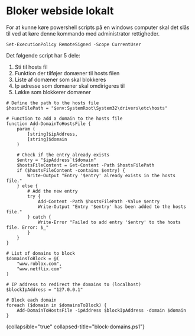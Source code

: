 # Bloker webside lokalt

For at kunne køre powershell scripts på en windows computer skal det slås til ved at køre denne kommando med administrator rettigheder.

```Shell
Set-ExecutionPolicy RemoteSigned -Scope CurrentUser
```

Det følgende script har 5 dele:
1. Sti til hosts fil
2. Funktion der tilføjer domæner til hosts filen
3. Liste af domæner som skal blokkeres
4. Ip adresse som domæner skal omdirigeres til
5. Løkke som blokkerer domæner

```Shell
# Define the path to the hosts file
$hostsFilePath = "$env:SystemRoot\System32\drivers\etc\hosts"

# Function to add a domain to the hosts file
function Add-DomainToHostsFile {
    param (
        [string]$ipAddress,
        [string]$domain
    )
    
    # Check if the entry already exists
    $entry = "$ipAddress`t$domain"
    $hostsFileContent = Get-Content -Path $hostsFilePath
    if ($hostsFileContent -contains $entry) {
        Write-Output "Entry '$entry' already exists in the hosts file."
    } else {
        # Add the new entry
        try {
            Add-Content -Path $hostsFilePath -Value $entry
            Write-Output "Entry '$entry' has been added to the hosts file."
        } catch {
            Write-Error "Failed to add entry '$entry' to the hosts file. Error: $_"
        }
    }
}

# List of domains to block
$domainsToBlock = @(
    "www.roblox.com",
    "www.netflix.com"
)

# IP address to redirect the domains to (localhost)
$blockIpAddress = "127.0.0.1"

# Block each domain
foreach ($domain in $domainsToBlock) {
    Add-DomainToHostsFile -ipAddress $blockIpAddress -domain $domain
}
```
{collapsible="true" collapsed-title="block-domains.ps1"}